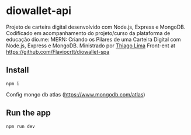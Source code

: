 # diowallet-api

Projeto de carteira digital desenvolvido com Node.js, Express e MongoDB. Codificado em acompanhamento do projeto/curso da plataforma de educação dio.me: MERN: Criando os Pilares de uma Carteira Digital com Node.js, Express e MongoDB. Ministrado por [Thiago Lima](https://github.com/codethi)
Front-ent at https://github.com/Flaviocrtt/diowallet-spa

## Install

    npm i

Config mongo db atlas (https://www.mongodb.com/atlas)

## Run the app
    npm run dev
